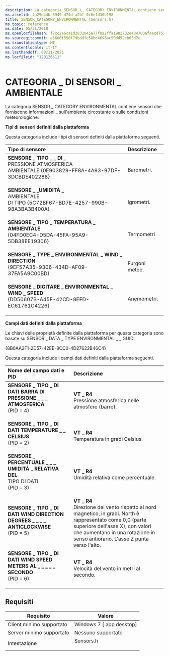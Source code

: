 ```yaml
---
description: La categoria SENSOR \_ CATEGORY ENVIRONMENTAL contiene sensori che forniscono informazioni \_ sull'ambiente circostante o sulle condizioni meteorologiche.
ms.assetid: 4a29d44b-8949-474d-a2bf-0c6e1d30b198
title: SENSOR_CATEGORY_ENVIRONMENTAL (Sensors.h)
ms.topic: reference
ms.date: 05/31/2018
ms.openlocfilehash: f7cc2a6ca1d2832045a77f0a2ffa1902732e484700afaacd757719e99d667c55
ms.sourcegitcommit: e6600f550f79bddfe58bd4696ac50dd52cb03d7e
ms.translationtype: MT
ms.contentlocale: it-IT
ms.lasthandoff: 08/11/2021
ms.locfileid: "120126611"
---
```

# <a name="sensor_category_environmental"></a>CATEGORIA \_ DI SENSORI \_ AMBIENTALE

La categoria SENSOR \_ CATEGORY ENVIRONMENTAL contiene sensori che forniscono informazioni \_ sull'ambiente circostante o sulle condizioni meteorologiche.

**Tipi di sensori definiti dalla piattaforma**

Questa categoria include i tipi di sensori definiti dalla piattaforma seguenti.



| Tipo di sensore                                                                                                                                                                                                                                                                                                                                                     | Descrizione               |
|:----------------------------------------------------------------------------------------------------------------------------------------------------------------------------------------------------------------------------------------------------------------------------------------------------------------------------------------------------------------|:--------------------------|
| <span id="SENSOR_TYPE_ENVIRONMENTAL_ATMOSPHERIC_PRESSURE"></span><span id="sensor_type_environmental_atmospheric_pressure"></span><dl> <dt>**SENSORE \_ TIPO \_ \_ DI \_**</dt> PRESSIONE ATMOSFERICA <dt>AMBIENTALE {0E903829-FF8A-4A93-97DF-3DCBDE402288}</dt> </dl> | Barometri.<br/>    |
| <span id="SENSOR_TYPE_ENVIRONMENTAL_HUMIDITY"></span><span id="sensor_type_environmental_humidity"></span><dl> <dt>**SENSORE \_ \_UMIDITÀ \_**</dt> AMBIENTALE <dt>DI TIPO {5C72BF67-BD7E-4257-990B-98A3BA3B400A}</dt> </dl>                                      | Igrometri.<br/>   |
| <span id="SENSOR_TYPE_ENVIRONMENTAL_TEMPERATURE"></span><span id="sensor_type_environmental_temperature"></span><dl> <dt>**SENSORE \_ TIPO \_ TEMPERATURA \_ AMBIENTALE**</dt> <dt>{04FD0EC4-D5DA-45FA-95A9-5DB38EE19306}</dt> </dl>                             | Termometri<br/>   |
| <span id="SENSOR_TYPE_ENVIRONMENTAL_WIND_DIRECTION"></span><span id="sensor_type_environmental_wind_direction"></span><dl> <dt>**SENSORE \_ TYPE \_ ENVIRONMENTAL \_ WIND \_ DIRECTION**</dt> <dt>{9EF57A35-9306-434D-AF09-37FA5A9C00BD}</dt> </dl>                   | Furgoni meteo.<br/> |
| <span id="SENSOR_TYPE_ENVIRONMENTAL_WIND_SPEED"></span><span id="sensor_type_environmental_wind_speed"></span><dl> <dt>**SENSORE \_ DIGITARE \_ ENVIRONMENTAL \_ WIND \_ SPEED**</dt> <dt>{DD50607B-A45F-42CD-8EFD-EC61761C4226}</dt> </dl>                               | Anemometri.<br/>   |



**Campi dati definiti dalla piattaforma**

Le chiavi delle proprietà definite dalla piattaforma per questa categoria sono basate su SENSOR \_ DATA \_ TYPE ENVIRONMENTAL \_ \_ GUID:

{8B0AA2F1-2D57-42EE-8CC0-4D27622B46C4}

Questa categoria include i campi dati definiti dalla piattaforma seguenti.



| Nome del campo dati e PID                                                                                                                                                                                                                                                                                                                                    | Descrizione                                                                                                                                                                                                               |
|:-----------------------------------------------------------------------------------------------------------------------------------------------------------------------------------------------------------------------------------------------------------------------------------------------------------------------------------------------------------|:--------------------------------------------------------------------------------------------------------------------------------------------------------------------------------------------------------------------------|
| <span id="SENSOR_DATA_TYPE_ATMOSPHERIC_PRESSURE_BAR"></span><span id="sensor_data_type_atmospheric_pressure_bar"></span><dl> <dt>**SENSORE \_ TIPO \_ DI DATI BARRA DI PRESSIONE \_ \_ \_ ATMOSFERICA**</dt> <dt>(PID = 4)</dt> </dl>                                      | **VT \_ R4**<br/> Pressione atmosferica nelle atmosfere (barre).<br/>                                                                                                                                              |
| <span id="SENSOR_DATA_TYPE_TEMPERATURE_CELSIUS"></span><span id="sensor_data_type_temperature_celsius"></span><dl> <dt>**SENSORE \_ TIPO \_ DI DATI TEMPERATURE \_ \_ CELSIUS**</dt> <dt>(PID = 2)</dt> </dl>                                                      | **VT \_ R4**<br/> Temperatura in gradi Celsius.<br/>                                                                                                                                                          |
| <span id="SENSOR_DATA_TYPE_RELATIVE_HUMIDITY_PERCENT"></span><span id="sensor_data_type_relative_humidity_percent"></span><dl> <dt>**SENSORE \_ PERCENTUALE \_ \_ \_ UMIDITÀ \_ RELATIVA DEL**</dt> TIPO DI DATI <dt> (PID = 3)</dt> </dl>                                  | **VT \_ R4**<br/> Umidità relativa come percentuale.<br/>                                                                                                                                                       |
| <span id="SENSOR_DATA_TYPE_WIND_DIRECTION_DEGREES_ANTICLOCKWISE"></span><span id="sensor_data_type_wind_direction_degrees_anticlockwise"></span><dl> <dt>**SENSORE \_ TIPO \_ DI DATI WIND DIRECTION DEGREES \_ \_ \_ \_ ANTICLOCKWISE**</dt> <dt>(PID = 5)</dt> </dl> | **VT \_ R4**<br/> Direzione del vento rispetto al nord magnetico, in gradi. North è rappresentato come 0,0 (parte superiore dell'asse X), con valori che aumentano in una rotazione in senso antiorario. L'asse Z punta verso l'alto. <br/> |
| <span id="SENSOR_DATA_TYPE_WIND_SPEED_METERS_PER_SECOND"></span><span id="sensor_data_type_wind_speed_meters_per_second"></span><dl> <dt>**SENSORE \_ TIPO \_ DI DATI WIND SPEED METERS AL \_ \_ \_ \_ \_ SECONDO**</dt> <dt>(PID = 6)</dt> </dl>                        | **VT \_ R4**<br/> Velocità del vento in metri al secondo.<br/>                                                                                                                                                         |



## <a name="requirements"></a>Requisiti



| Requisito | Valore |
|-------------------------------------|--------------------------------------------------------------------------------------|
| Client minimo supportato<br/> | Windows 7 \[ app desktop\]<br/>                                           |
| Server minimo supportato<br/> | Nessuno supportato<br/>                                                            |
| Intestazione<br/>                   | <dl> <dt>Sensors.h</dt> </dl> |



 

 




